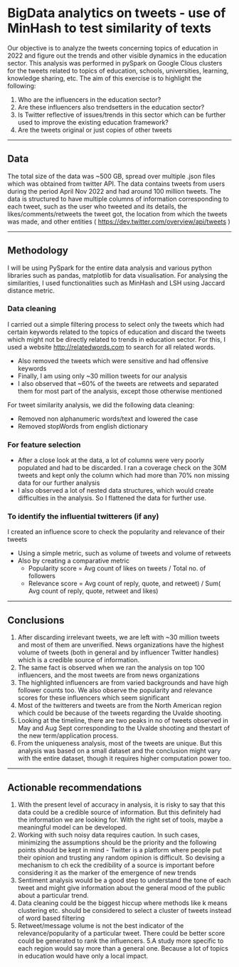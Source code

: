 # BigData analytics on tweets - use of MinHash to test similarity of texts

Our objective is to analyze the tweets concerning topics of education in 2022 and figure out the trends and other visible dynamics in the education sector. This analysis was performed in pySpark on Google Clous clusters for the tweets related to topics of education, schools, universities, learning, knowledge sharing, etc. The aim of this exercise is to highlight the following:

1. Who are the influencers in the education sector?
2. Are these influencers also trendsetters in the education sector?
3. Is Twitter reflective of issues/trends in this sector which can be further used to improve the existing education framework?
4. Are the tweets original or just copies of other tweets

------------------------------------------------------------------------------------------------------------------------

## Data

The total size of the data was ~500 GB, spread over multiple .json files which was obtained from twitter API. The data contains tweets from users during the period April Nov 2022 and had around 100 million tweets. The data is structured to have multiple columns of information corresponding to each tweet, such as the user who tweeted and its details, the likes/comments/retweets the tweet got, the location from which the tweets was made, and other entities ( https://dev.twitter.com/overview/api/tweets )

-------------------------------------------------------------------------------------------------------------------------

## Methodology

I will be using PySpark for the entire data analysis and various python libraries such as pandas, matplotlib for data visualisation. For analysing the similarities, I used functionalities such as MinHash and LSH using Jaccard distance metric.

### Data cleaning

I carried out a simple filtering process to select only the tweets which had certain keywords related to the topics of education and discard the tweets which might not be directly related to trends in education sector. For this, I used a website http://relatedwords.com to search for all related words.

* Also removed the tweets which were sensitive and had offensive keywords
* Finally, I am using only ~30 million tweets for our analysis
* I also observed that ~60% of the tweets are retweets and separated them for most part of the analysis, except those otherwise mentioned

For tweet similarity analysis, we did the following data cleaning:
* Removed non alphanumeric words/text and lowered the case
* Removed stopWords from english dictionary

### For feature selection

* After a close look at the data, a lot of columns were very poorly populated and had to be discarded. I ran a coverage check on the 30M tweets and kept only the column which had more than 70% non missing data for our further analysis
* I also observed a lot of nested data structures, which would create difficulties in the analysis. So I flattened the data for further use.

### To identify the influential twitterers (if any)

I created an influence score to check the popularity and relevance of their tweets
* Using a simple metric, such as volume of tweets and volume of retweets
* Also by creating a comparative metric
    * Popularity score = Avg count of likes on tweets / Total no. of followers
    * Relevance score = Avg count of reply, quote, and retweet) / Sum( Avg count of reply, quote, retweet and likes)

-------------------------------------------------------------------------------------------------------------------------

## Conclusions

1. After discarding irrelevant tweets, we are left with ~30 million tweets and most of them are unverified. News organizations have the highest volume of tweets (both in general and by influencer Twitter handles) which is a credible source of information.
2. The same fact is observed when we ran the analysis on top 100 influencers, and the most tweets are from news organizations
3. The highlighted influencers are from varied backgrounds and have high follower counts too. We also observe the popularity and relevance scores for these influencers which seem significant
4. Most of the twitterers and tweets are from the North American region which could be because of the tweets regarding the Uvalde shooting.
5. Looking at the timeline, there are two peaks in no of tweets observed in May and Aug Sept corresponding to the Uvalde shooting and thestart of the new term/application process.
6. From the uniqueness analysis, most of the tweets are unique. But this analysis was based on a small dataset and the conclusion might vary with the entire dataset, though it requires higher computation power too.

-------------------------------------------------------------------------------------------------------------------------

## Actionable recommendations

1. With the present level of accuracy in analysis, it is risky to say that this data could be a credible source of information. But this definitely had the information we are looking for. With the right set of tools, maybe a meaningful model can be developed.
2. Working with such noisy data requires caution. In such cases, minimizing the assumptions should be the priority and the following points should be kept in mind - Twitter is a platform where people put their opinion and trusting any random opinion is difficult. So devising a mechanism to ch eck the
credibility of a source is important before considering it as the marker of the emergence of new trends
3. Sentiment analysis would be a good step to understand the tone of each tweet and might give information about the general mood of the public about a particular trend.
4. Data cleaning could be the biggest hiccup where methods like k means clustering etc. should be considered to select a cluster of tweets instead of word based filtering
5. Retweet/message volume is not the best indicator of the relevance/popularity of a particular tweet. There could be better score could be generated to rank the influencers.
5.A study more specific to each region would say more than a general one. Because a lot of topics in education would have only a local impact.

